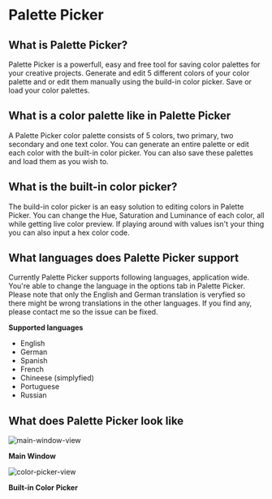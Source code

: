 # Palette Picker
## What is Palette Picker?

Palette Picker is a powerfull, easy and free tool for saving color palettes for your creative projects. Generate and edit 5 different colors of your color palette and or edit them manually using the build-in color picker. Save or load your color palettes.

## What is a color palette like in Palette Picker

A Palette Picker color palette consists of 5 colors, two primary, two secondary and one text color. You can generate an entire palette or edit each color with the built-in color picker. You can also save these palettes and load them as you wish to.

## What is the built-in color picker?

The build-in color picker is an easy solution to editing colors in Palette Picker. You can change the Hue, Saturation and Luminance of each color, all while getting live color preview. If playing around with values isn't your thing you can also input a hex color code.

## What languages does Palette Picker support

Currently Palette Picker supports following languages, application wide. You're able to change the language in the options tab in Palette Picker. Please note that only the English and German translation is veryfied so there might be wrong translations in the other languages. If you find any, please contact me so the issue can be fixed.

__Supported languages__

 - English
 - German
 - Spanish
 - French
 - Chineese (simplyfied)
 - Portuguese
 - Russian

## What does Palette Picker look like

![main-window-view](https://github.com/user-attachments/assets/ec4e5be1-abc7-4877-9540-77548c89b825)

__Main Window__

![color-picker-view](https://github.com/user-attachments/assets/fabe852f-9208-4470-b491-9b5a234453f9)

__Built-in Color Picker__

